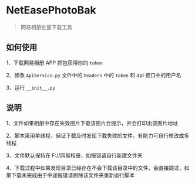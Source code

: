 # NetEasePhotoBak
> 网易相册批量下载工具

## 如何使用

1、下载网易相册 APP 抓包获得你的 `token`

2、修改 `ApiService.py` 文件中的 `headers` 中的 `token` 和 api 接口中的用户名

3、运行 `__init__.py`

## 说明
1、文件如果相册中存在失效图片下载该图片会提示，并会打印出该图片地址

2、脚本采用单线程，保证下载及时发现下载失败的文件，有能力可自行修改成多线程

3、文件默认保持在 F://网易相册，如报错请自行新建文件夹

4、下载过程中如果发现目录已经存在不会下载该目录中的文件，会直接跳过，如果下载未完成由于中途报错请删除该文件夹重新运行脚本
